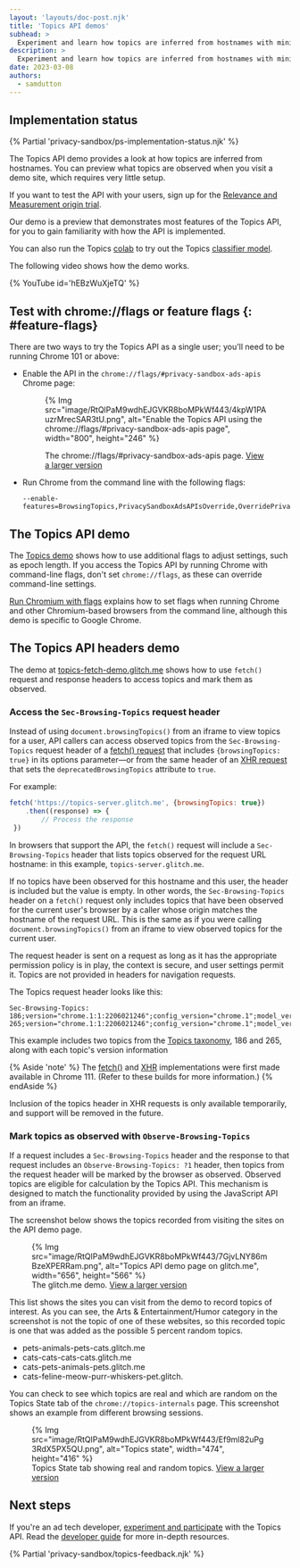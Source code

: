 ```yaml
---
layout: 'layouts/doc-post.njk'
title: 'Topics API demos'
subhead: >
  Experiment and learn how topics are inferred from hostnames with minimal setup.
description: >
  Experiment and learn how topics are inferred from hostnames with minimal setup.
date: 2023-03-08
authors:
  - samdutton
---
```


## Implementation status
{% Partial 'privacy-sandbox/ps-implementation-status.njk' %}

The Topics API demo provides a look at how topics are inferred from hostnames. You can preview what topics are observed when you visit a demo site, which requires very little setup.

If you want to test the API with your users, sign up for the [Relevance and Measurement origin trial](/docs/privacy-sandbox/unified-origin-trial/).

Our demo is a preview  that demonstrates most features of the Topics API, for you to gain familiarity with how the API is implemented.

You can also run the Topics [colab](/docs/privacy-sandbox/topics/colab) to try out the Topics [classifier model](/docs/privacy-sandbox/topics/topic-classification/#classifier-model).

The following video shows how the demo works.

{% YouTube
  id='hEBzWuXjeTQ'
%}


## Test with chrome://flags or feature flags {: #feature-flags}

There are two ways to try the Topics API as a single user; you'll need to be running Chrome 101 or above:

- Enable the API in the `chrome://flags/#privacy-sandbox-ads-apis` Chrome page:

    <figure>

    {% Img src="image/RtQlPaM9wdhEJGVKR8boMPkWf443/4kpW1PAuzrMrecSAR3tU.png", alt="Enable the Topics API using the chrome://flags/#privacy-sandbox-ads-apis page", width="800", height="246" %}
          <figcaption>The chrome://flags/#privacy-sandbox-ads-apis page. <a href="https://wd.imgix.net/image/RtQlPaM9wdhEJGVKR8boMPkWf443/4kpW1PAuzrMrecSAR3tU.png?auto=format&w=1600">View a larger version</a></figcaption>
    </figure>

- Run Chrome from the command line with the following flags:
    ```text
    --enable-features=BrowsingTopics,PrivacySandboxAdsAPIsOverride,OverridePrivacySandboxSettingsLocalTesting
    ```

## The Topics API demo

The [Topics demo](https://topics-demo.glitch.me/) shows how to use additional flags to adjust settings, such as epoch length. If you access the Topics API by running Chrome with command-line flags, don't set `chrome://flags`, as these can override command-line settings.

[Run Chromium with flags](https://www.chromium.org/developers/how-tos/run-chromium-with-flags) explains how to set flags when running Chrome and other Chromium-based browsers from the command line, although this demo is specific to Google Chrome.

## The Topics API headers demo

The demo at [topics-fetch-demo.glitch.me](https://topics-fetch-demo.glitch.me/) shows how to use `fetch()` request and response headers to access topics and mark them as observed.

### Access the `Sec-Browsing-Topics` request header

Instead of using `document.browsingTopics()` from an iframe to view topics for a user, API callers can access observed topics from the `Sec-Browsing-Topics` request header of a [fetch() request](https://developer.mozilla.org/docs/Web/API/fetch) that includes `{browsingTopics: true}` in its options parameter—or from the same header of an [XHR request](https://developer.mozilla.org/docs/Web/API/fetch) that sets the `deprecatedBrowsingTopics` attribute to `true`.

For example:

```javascript
fetch('https://topics-server.glitch.me', {browsingTopics: true})
    .then((response) => {
        // Process the response
 })
```

In browsers that support the API, the `fetch()` request will include a `Sec-Browsing-Topics` header that lists topics observed for the request URL hostname: in this example, `topics-server.glitch.me`.

If no topics have been observed for this hostname and this user, the header is included but the value is empty. In other words, the `Sec-Browsing-Topics` header on a `fetch()` request only includes topics that have been observed for the current user's browser by a caller whose origin matches the hostname of the request URL. This is the same as if you were calling `document.browsingTopics()` from an iframe to view observed topics for the current user.

The request header is sent on a request as long as it has the appropriate permission policy is in play, the context is secure, and user settings permit it. Topics are not provided in headers for navigation requests.

The Topics request header looks like this:

```text
Sec-Browsing-Topics: 186;version="chrome.1:1:2206021246";config_version="chrome.1";model_version="2206021246";taxonomy_version="1", 265;version="chrome.1:1:2206021246";config_version="chrome.1";model_version="2206021246";taxonomy_version="1"
```

This example includes two topics from the [Topics taxonomy](https://github.com/patcg-individual-drafts/topics/blob/main/taxonomy_v1.md), 186 and 265, along with each topic's version information

{% Aside 'note' %}
The [fetch()](https://chromium-review.googlesource.com/c/chromium/src/+/4044267) and [XHR](https://chromium-review.googlesource.com/c/chromium/src/+/4103742) implementations were first made available in Chrome 111. (Refer to these builds for more information.)
{% endAside %}


Inclusion of the topics header in XHR requests is only available temporarily, and support will be removed in the future.


### Mark topics as observed with `Observe-Browsing-Topics`

If a request includes a `Sec-Browsing-Topics` header and the response to that request includes an `Observe-Browsing-Topics: ?1` header, then topics from the request header will be marked by the browser as observed. Observed topics are eligible for calculation by the Topics API. This mechanism is designed to match the functionality provided by using the JavaScript API from an iframe.


The screenshot below shows the topics recorded from visiting the sites on the API demo page. 


<figure>
  {% Img src="image/RtQlPaM9wdhEJGVKR8boMPkWf443/7GjvLNY86mBzeXPERRam.png", alt="Topics API demo page on glitch.me", width="656", height="566" %}
  <figcaption>The glitch.me demo. <a href="https://wd.imgix.net/image/RtQlPaM9wdhEJGVKR8boMPkWf443/7GjvLNY86mBzeXPERRam.png?auto=format&w=1600">View a larger version</a></figcaption>
</figure>

This list shows the sites you can visit from the demo to record topics of interest. As you can see, the Arts & Entertainment/Humor category in the screenshot is not the topic of one of these websites, so this recorded topic is one that was added as the possible 5 percent random topics.

- pets-animals-pets-cats.glitch.me
- cats-cats-cats-cats.glitch.me
- cats-pets-animals-pets.glitch.me
- cats-feline-meow-purr-whiskers-pet.glitch.

You can check to see which topics are real and which are random on the Topics State tab of the `chrome://topics-internals` page. This screenshot shows an example from different browsing sessions.

<figure>
  {% Img src="image/RtQlPaM9wdhEJGVKR8boMPkWf443/Ef9ml82uPg3RdX5PX5QU.png", alt="Topics state", width="474", height="416" %}
  <figcaption>Topics State tab showing real and random topics. <a href="https://wd.imgix.net/image/RtQlPaM9wdhEJGVKR8boMPkWf443/Ef9ml82uPg3RdX5PX5QU.png?auto=format&w=1600">View a larger version</a></figcaption>
</figure>

## Next steps

If you're an ad tech developer, [experiment and participate](/docs/privacy-sandbox/topics-experiment/) with the Topics API. Read the [developer guide](/docs/privacy-sandbox/topics/) for more in-depth resources.

{% Partial 'privacy-sandbox/topics-feedback.njk' %}
